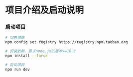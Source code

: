 # 项目介绍及启动说明

### 启动项目

``` bash
# 切换镜像
npm config set registry https://registry.npm.taobao.org

# 安装依赖，要求node.js的版本>=18.3
npm install --force

# 启动项目
npm run dev